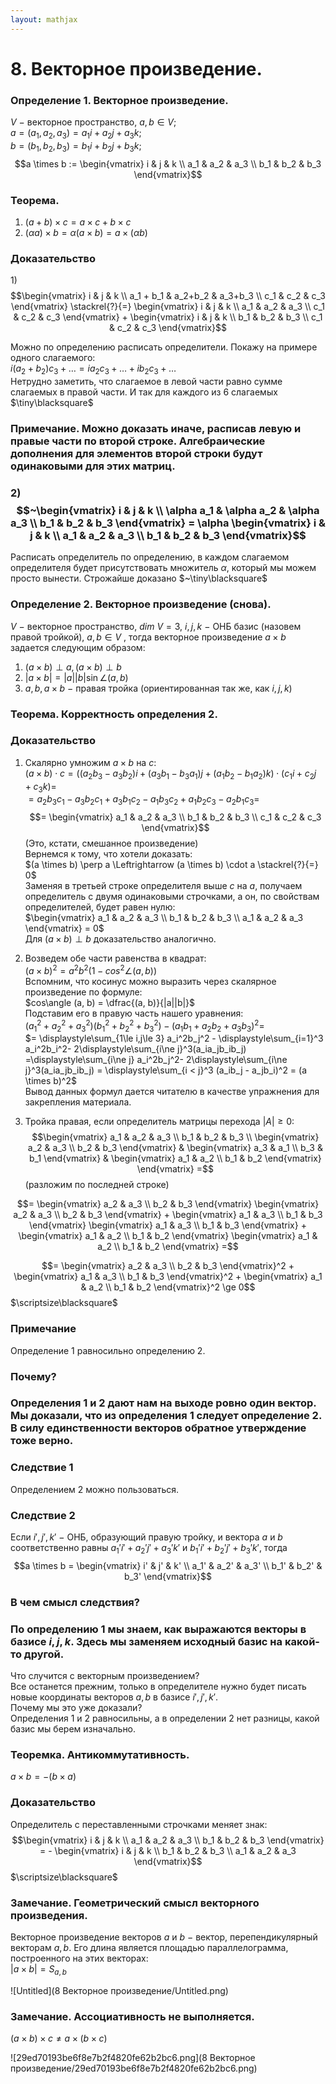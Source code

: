 ```yaml
---  
layout: mathjax  
---  
```

  
# 8. Векторное произведение.  
  
### Определение 1. Векторное произведение.  
$V~-$ векторное пространство, $a,b \in V$;  
$a = (a_1, a_2, a_3) = a_1 i + a_2 j + a_3 k;$  
$b = (b_1, b_2, b_3) = b_1i + b_2j + b_3k;$  
$$a \times b := \begin{vmatrix} i & j & k \\ a_1 & a_2 & a_3 \\ b_1 & b_2 & b_3 \end{vmatrix}$$  
  
### Теорема.  
1) $(a+b)\times c = a \times c + b \times c$  
2) $(\alpha a) \times b = \alpha(a \times b) = a \times (\alpha b)$  
  
### Доказательство  
$1)$ $$\begin{vmatrix} i & j & k \\ a_1 + b_1 & a_2+b_2 & a_3+b_3 \\ c_1 & c_2 & c_3 \end{vmatrix} \stackrel{?}{=} \begin{vmatrix} i & j & k \\ a_1 & a_2 & a_3 \\ c_1 & c_2 & c_3 \end{vmatrix} + \begin{vmatrix} i & j & k \\ b_1 & b_2 & b_3 \\ c_1 & c_2 & c_3 \end{vmatrix}$$  
  
Можно по определению расписать определители. Покажу на примере одного слагаемого:  
$i (a_2 + b_2) c_3 + \dotsc = ia_2c_3 + \dotsc + ib_2c_3 + \dotsc$  
Нетрудно заметить, что слагаемое в левой части равно сумме слагаемых в правой части. И так для каждого из 6 слагаемых  $\tiny\blacksquare$  
  
### Примечание. Можно доказать иначе, расписав левую и правые части по второй строке. Алгебраические дополнения для элементов второй строки будут одинаковыми для этих матриц.  
  
### $2)$ $$~\begin{vmatrix} i & j & k \\ \alpha a_1 & \alpha a_2 & \alpha a_3 \\ b_1 & b_2 & b_3 \end{vmatrix} = \alpha \begin{vmatrix} i & j & k \\ a_1 & a_2 & a_3 \\ b_1 & b_2 & b_3 \end{vmatrix}$$  
Расписать определитель по определению, в каждом слагаемом определителя будет присутствовать множитель $\alpha$, который мы можем просто вынести. Строжайше доказано $~\tiny\blacksquare$  
  
### Определение 2. Векторное произведение (снова).  
$V~-$ векторное пространство, $dim~V = 3$, $i,j,k~-$  ОНБ базис (назовем правой тройкой), $a,b \in V$ , тогда векторное произведение $a \times b$ задается следующим образом:  
1) $(a\times b) \perp a, (a \times b) \perp b$  
2) $|a \times b| = |a| |b| \sin \angle(a, b)$  
3) $a, b, a \times b~-$  правая тройка (ориентированная так же, как $i,j,k$)  
  
### Теорема. Корректность определения 2.  
  
### Доказательство  
1) Скалярно умножим $a \times b$ на $c$:  
$(a \times b) \cdot c = ((a_2 b_3 - a_3 b_2) i + (a_3 b_1 - b_3 a_1) j + (a_1 b_2 - b_1 a_2) k) \cdot (c_1 i + c_2 j + c_3 k) =$  
$= a_2b_3c_1 - a_3b_2c_1 + a_3b_1c_2 - a_1b_3c_2 + a_1b_2c_3 - a_2b_1c_3 =$  
$$= \begin{vmatrix} a_1 & a_2 & a_3 \\ b_1 & b_2 & b_3 \\ c_1 & c_2 & c_3 \end{vmatrix}$$ (Это, кстати, смешанное произведение)  
Вернемся к тому, что хотели доказать:  
$(a \times b) \perp a \Leftrightarrow (a \times b) \cdot a \stackrel{?}{=} 0$  
Заменяя в третьей строке определителя выше $c$ на $a$, получаем определитель с двумя одинаковыми строчками, а он, по свойствам определителей, будет равен нулю:  
$\begin{vmatrix} a_1 & a_2 & a_3 \\ b_1 & b_2 & b_3 \\ a_1 & a_2 & a_3 \end{vmatrix} = 0$  
Для $(a \times b) \perp b$ доказательство аналогично.  
  
2) Возведем обе части равенства в квадрат:  
$(a \times b)^2 = a^2b^2(1 - cos^2\angle(a, b))$  
Вспомним, что косинус можно выразить через скалярное произведение по формуле:  
$cos\angle (a, b) = \dfrac{(a, b)}{|a||b|}$  
Подставим его в правую часть нашего уравнения:  
$(a_1^2 + a_2^2 + a_3^2)(b_1^2 + b_2^2 + b_3^2) - (a_1b_1 + a_2b_2 + a_3b_3)^2 =$  
$= \displaystyle\sum_{1\le i,j\le 3} a_i^2b_j^2 - \displaystyle\sum_{i=1}^3 a_i^2b_i^2- 2\displaystyle\sum_{i\ne j}^3(a_ia_jb_ib_j) =\displaystyle\sum_{i\ne j} a_i^2b_j^2- 2\displaystyle\sum_{i\ne j}^3(a_ia_jb_ib_j) = \displaystyle\sum_{i < j}^3 (a_ib_j - a_jb_i)^2 = (a \times b)^2$  
Вывод данных формул дается читателю в качестве упражнения для закрепления материала.  
  
3) Тройка правая, если определитель матрицы перехода $|A| \ge 0$:  
$$\begin{vmatrix} a_1 & a_2 & a_3 \\ b_1 & b_2 & b_3 \\ \begin{vmatrix} a_2 & a_3 \\ b_2 & b_3 \end{vmatrix} & \begin{vmatrix} a_3 & a_1 \\ b_3 & b_1 \end{vmatrix} & \begin{vmatrix} a_1 & a_2 \\ b_1 & b_2 \end{vmatrix} \end{vmatrix} =$$  (разложим по последней строке)  
  
$$=  \begin{vmatrix}  
a_2 & a_3  
\\  
b_2 & b_3  
\end{vmatrix}  
\begin{vmatrix}  
a_2 & a_3  
\\  
b_2 & b_3  
\end{vmatrix} +  
\begin{vmatrix}  
a_1 & a_3  
\\  
b_1 & b_3  
\end{vmatrix}  
\begin{vmatrix}  
a_1 & a_3  
\\  
b_1 & b_3  
\end{vmatrix} +  
\begin{vmatrix}  
a_1 & a_2  
\\  
b_1 & b_2  
\end{vmatrix}  
\begin{vmatrix}  
a_1 & a_2  
\\  
b_1 & b_2  
\end{vmatrix} =$$  
  
$$= \begin{vmatrix}  
a_2 & a_3 \\ b_2 & b_3 \end{vmatrix}^2 +  
\begin{vmatrix}  
a_1 & a_3 \\ b_1 & b_3  
\end{vmatrix}^2 +  
\begin{vmatrix}  
a_1 & a_2 \\ b_1 & b_2 \end{vmatrix}^2 \ge 0$$  $\scriptsize\blacksquare$  
  
### Примечание  
Определение 1 равносильно определению 2.  
  
### Почему?  
  
### Определения 1 и 2 дают нам на выходе ровно один вектор. Мы доказали, что из определения 1 следует определение 2. В силу единственности векторов обратное утверждение тоже верно.  
  
### Следствие 1  
Определением 2 можно пользоваться.  
  
### Следствие 2  
Если $i',j',k'~-$ ОНБ, образующий правую тройку, и вектора $a$ и $b$  соответственно равны $a_1' i' + a_2' j' + a_3' k'$ и $b_1' i' + b_2' j' + b_3' k'$, тогда  
$$a \times b = \begin{vmatrix} i' & j' & k' \\ a_1' & a_2' & a_3' \\ b_1' & b_2' & b_3' \end{vmatrix}$$  
  
### В чем смысл следствия?  
  
### По определению $1$ мы знаем, как выражаются векторы в базисе $i,j,k$. Здесь мы заменяем исходный базис на какой-то другой.  
Что случится с векторным произведением?  
Все останется прежним, только в определителе нужно будет писать новые координаты векторов $a, b$ в базисе $i',j',k'$.  
Почему мы это уже доказали?  
Определения $1$ и $2$ равносильны, а в определении $2$ нет разницы, какой базис мы берем изначально.  
  
### Теоремка. Антикоммутативность.  
$a \times b = -(b \times a)$  
  
### Доказательство  
Определитель с переставленными строчками меняет знак:  
$$\begin{vmatrix} i & j & k \\ a_1 & a_2 & a_3 \\ b_1 & b_2 & b_3 \end{vmatrix} = - \begin{vmatrix} i & j & k \\ b_1 & b_2 & b_3 \\ a_1 & a_2 & a_3 \end{vmatrix}$$  $\scriptsize\blacksquare$  
  
### Замечание. Геометрический смысл векторного произведения.  
Векторное произведение векторов $a$ и $b~-~$вектор, перепендикулярный векторам $a,b$. Его длина является площадью параллелограмма, построенного на этих векторах:  
$|a \times b| = S_{a, b}$  
  
![Untitled](8 Векторное произведение/Untitled.png)  
  
### Замечание. Ассоциативность не выполняется.  
$(a \times b) \times c \ne a \times (b \times c)$  
  
![29ed70193be6f8e7b2f4820fe62b2bc6.png](8 Векторное произведение/29ed70193be6f8e7b2f4820fe62b2bc6.png)  
